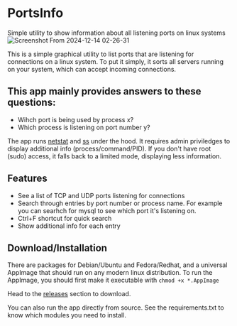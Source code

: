 # PortsInfo


Simple utility to show information about all listening ports on linux systems
![Screenshot From 2024-12-14 02-26-31](https://github.com/user-attachments/assets/0a9b1a36-c4ea-4b38-8229-30e59829f8f4)

This is a simple graphical utility to list ports that are listening for connections on a linux system. To put it simply, it sorts all servers running on your system, which can accept incoming connections.

## This app mainly provides answers to these questions:

- Wihch port is being used by process x?
- Which process is listening on port number y?


The app runs [netstat](https://manned.org/netstat.8) and [ss](https://manned.org/man/ss) under the hood. It requires admin priviledges to display additional info (process/command/PID). If you don't have root (sudo) access, it falls back to a limited mode, displaying less information.

## Features
- See a list of TCP and UDP ports listening for connections
- Search through entries by port number or process name. For example you can searhch for mysql to see which port it's listening on.
- Ctrl+F shortcut for quick search
- Show additional info for each entry

## Download/Installation

There are packages for Debian/Ubuntu and Fedora/Redhat, and a universal AppImage that should run on any modern linux distribution. To run the AppImage, you should first make it executable with `chmod +x *.AppImage`

Head to the [releases](https://github.com/mfat/ports-info/releases) section to download.

You can also run the app directly from source. See the requirements.txt to know which modules you need to install.

